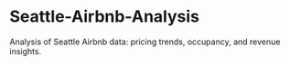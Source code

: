 # Seattle-Airbnb-Analysis
Analysis of Seattle Airbnb data: pricing trends, occupancy, and revenue insights.
